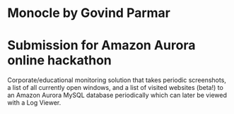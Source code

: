 # Monocle by Govind Parmar
# Submission for Amazon Aurora online hackathon

Corporate/educational monitoring solution that takes periodic screenshots, a list of all currently open windows, and a list of visited websites (beta!) to an Amazon Aurora MySQL database periodically which can later be viewed with a Log Viewer.
